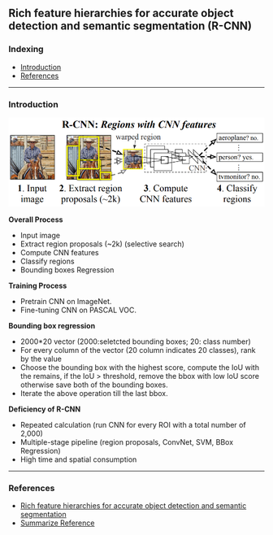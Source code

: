 ## Rich feature hierarchies for accurate object detection and semantic segmentation (R-CNN)

### Indexing
- [Introduction](#Introduction)
- [References](#References)

---
### Introduction

<img src="https://github.com/qiuyue1993/Notes/blob/master/Object_Detection/Images/Paper-Summarize_R-CNN_Overall-framework.png" width="600" hegiht="400" align=center/>

**Overall Process**
- Input image
- Extract region proposals (~2k) (selective search)
- Compute CNN features
- Classify regions
- Bounding boxes Regression

**Training Process**
- Pretrain CNN on ImageNet.
- Fine-tuning CNN on PASCAL VOC.

**Bounding box regression**
- 2000\*20 vector (2000:seletcted bounding boxes; 20: class number)
- For every column of the vector (20 column indicates 20 classes), rank by the value
- Choose the bounding box with the highest score, compute the IoU with the remains, if the IoU > threshold, remove the bbox with low IoU
score otherwise save both of the bounding boxes.
- Iterate the above operation till the last bbox.

**Deficiency of R-CNN**
- Repeated calculation (run CNN for every ROI with a total number of 2,000)
- Multiple-stage pipeline (region proposals, ConvNet, SVM, BBox Regression)
- High time and spatial consumption

---
### References
- [Rich feature hierarchies for accurate object detection and semantic segmentation](https://arxiv.org/pdf/1311.2524.pdf)
- [Summarize Reference](https://zhuanlan.zhihu.com/p/38946391)
